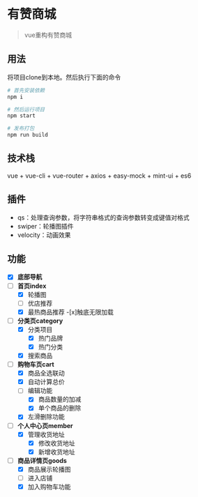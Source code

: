 # 有赞商城

>vue重构有赞商城

## 用法
将项目clone到本地。然后执行下面的命令

``` bash
# 首先安装依赖
npm i

# 然后运行项目
npm start

# 发布打包
npm run build
```

## 技术栈
vue + vue-cli + vue-router + axios + easy-mock + mint-ui + es6

## 插件
- qs：处理查询参数，将字符串格式的查询参数转变成键值对格式
- swiper：轮播图插件
- velocity：动画效果

## 功能
- [x] **底部导航**
- [ ] **首页index**
    - [x] 轮播图
    - [ ] 优店推荐
    - [x] 最热商品推荐
        -[x]触底无限加载
- [ ] **分类页category**
    - [x] 分类项目
	    - [x] 热门品牌
	    - [x] 热门分类
    - [x] 搜索商品
- [ ] **购物车页cart**
    - [x] 商品全选联动
    - [x] 自动计算总价
    - [ ] 编辑功能
        - [x] 商品数量的加减
        - [x] 单个商品的删除
    - [x] 左滑删除功能
- [ ] **个人中心页member**
    - [x] 管理收货地址
        - [x] 修改收货地址
        - [x] 新增收货地址
- [ ] **商品详情页goods**
    - [x] 商品展示轮播图
    - [ ] 进入店铺
    - [x] 加入购物车功能